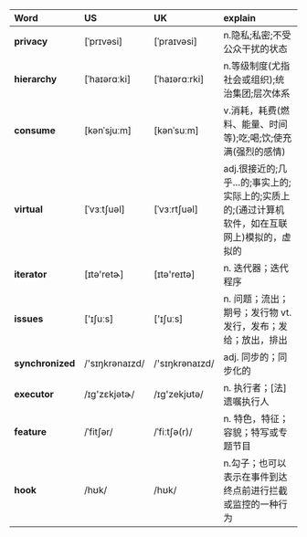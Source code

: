 
| Word | US | UK | explain |
|:----|:---|:---|:---|
| **privacy** | [ˈprɪvəsi] | [ˈpraɪvəsi] | n.隐私;私密;不受公众干扰的状态 |
| **hierarchy** | [ˈhaɪərɑːki] | [ˈhaɪərɑːrki] | n.等级制度(尤指社会或组织);统治集团;层次体系 |
| **consume** | [kənˈsjuːm] | [kənˈsuːm] | v.消耗，耗费(燃料、能量、时间等);吃;喝;饮;使充满(强烈的感情) |
| **virtual** | [ˈvɜːtʃuəl] | [ˈvɜːrtʃuəl] | adj.很接近的;几乎…的;事实上的;实际上的;实质上的;(通过计算机软件，如在互联网上)模拟的，虚拟的 |
| **iterator** | [ɪtə'retɚ] | [ɪtə'reɪtə] | n. 迭代器；迭代程序 |
| **issues** | ['ɪʃuːs] | ['ɪʃuːs] | n. 问题；流出；期号；发行物 vt. 发行，发布；发给；放出，排出 |
| **synchronized** | /'sɪŋkrənaɪzd/ | /'sɪŋkrənaɪzd/ | adj. 同步的；同步化的 |
| **executor** | /ɪg'zɛkjətɚ/ | /ɪg'zekjʊtə/ | n. 执行者；[法] 遗嘱执行人 |
| **feature** | /ˈfitʃər/ | /ˈfiːtʃə(r)/ | n. 特色，特征；容貌；特写或专题节目 |
| **hook** | /hʊk/ | /hʊk/ | n.勾子；也可以表示在事件到达终点前进行拦截或监控的一种行为 |

